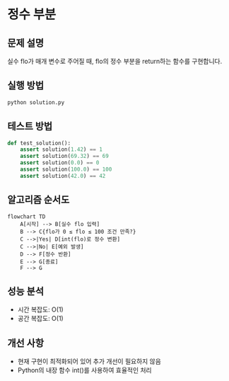 # 정수 부분

## 문제 설명
실수 flo가 매개 변수로 주어질 때, flo의 정수 부분을 return하는 함수를 구현합니다.

## 실행 방법
```bash
python solution.py
```

## 테스트 방법
```python
def test_solution():
    assert solution(1.42) == 1
    assert solution(69.32) == 69
    assert solution(0.0) == 0
    assert solution(100.0) == 100
    assert solution(42.0) == 42
```

## 알고리즘 순서도
```mermaid
flowchart TD
    A[시작] --> B[실수 flo 입력]
    B --> C{flo가 0 ≤ flo ≤ 100 조건 만족?}
    C -->|Yes| D[int(flo)로 정수 변환]
    C -->|No| E[예외 발생]
    D --> F[정수 반환]
    E --> G[종료]
    F --> G
```

## 성능 분석
- 시간 복잡도: O(1)
- 공간 복잡도: O(1)

## 개선 사항
- 현재 구현이 최적화되어 있어 추가 개선이 필요하지 않음
- Python의 내장 함수 int()를 사용하여 효율적인 처리 